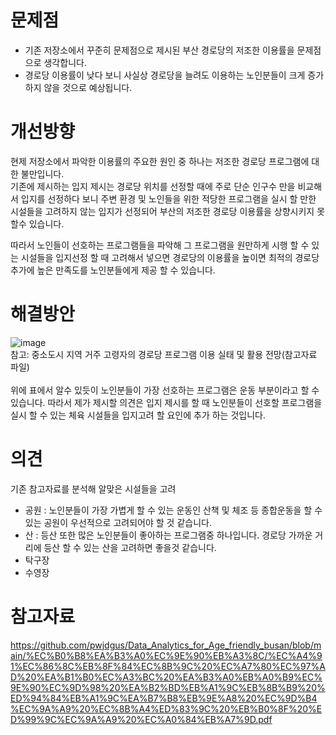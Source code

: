 # 문제점
- 기존 저장소에서 꾸준히 문제점으로 제시된 부산 경로당의 저조한 이용률을 문제점으로 생각합니다. 
- 경로당 이용률이 낮다 보니 사실상 경로당을 늘려도 이용하는 노인분들이 크게 증가하지 않을 것으로 예상됩니다. 


# 개선방향
현제 저장소에서 파악한 이용률의 주요한 원인 중 하나는 저조한  경로당 프로그램에 대한 불만입니다.  
기존에 제시하는 입지 제시는 경로당 위치를 선정할 때에 주로 단순 인구수 만을 비교해서 입지를 선정하다 보니 주변 환경 및 노인들을 위한 적당한 프로그램을 실시 할 만한 
시설들을 고려하지 않는 입지가 선정되어 부산의 저조한 경로당 이용률을 상향시키지 못할수 있습니다. <br>

따라서 노인들이 선호하는 프로그램들을 파악해 그 프로그램을 원만하게 시행 할 수 있는 시설들을 입지선정 할 때 고려해서 넣으면 경로당의 이용률을 높이면 
최적의 경로당 추가에 높은 만족도를 노인분들에게 제공 할 수 있습니다.  

# 해결방안
![image](https://user-images.githubusercontent.com/98599867/171415802-86e7c96d-4dce-4333-9253-9c04a7700d99.png)<br>
참고: 중소도시 지역 거주 고령자의 경로당 프로그램 이용 실태 및 활용 전망(참고자료 파일) <br><br>
위에 표에서 알수 있듯이 노인분들이 가장 선호하는 프로그램은 운동 부분이라고 할 수 있습니다. 따라서 제가 제시할 의견은 입지 제시를 할 때 노인분들이 선호할 프로그램을 실시 할 수 있는
체육 시설들을 입지고려 할 요인에 추가 하는 것입니다. 

# 의견
기존 참고자료를 분석해 알맞은 시설들을 고려
- 공원 : 노인분들이 가장 가볍게 할 수 있는 운동인 산책 및 체조 등 종합운동을 할 수 있는 공원이 우선적으로 고려되어야 할 것 같습니다.
- 산 : 등산 또한 많은 노인분들이 좋아하는 프로그램중 하나입니다. 경로당 가까운 거리에 등산 할 수 있는 산을 고려하면 좋을것 같습니다.
- 탁구장
- 수영장

# 참고자료
https://github.com/pwjdgus/Data_Analytics_for_Age_friendly_busan/blob/main/%EC%B0%B8%EA%B3%A0%EC%9E%90%EB%A3%8C/%EC%A4%91%EC%86%8C%EB%8F%84%EC%8B%9C%20%EC%A7%80%EC%97%AD%20%EA%B1%B0%EC%A3%BC%20%EA%B3%A0%EB%A0%B9%EC%9E%90%EC%9D%98%20%EA%B2%BD%EB%A1%9C%EB%8B%B9%20%ED%94%84%EB%A1%9C%EA%B7%B8%EB%9E%A8%20%EC%9D%B4%EC%9A%A9%20%EC%8B%A4%ED%83%9C%20%EB%B0%8F%20%ED%99%9C%EC%9A%A9%20%EC%A0%84%EB%A7%9D.pdf


